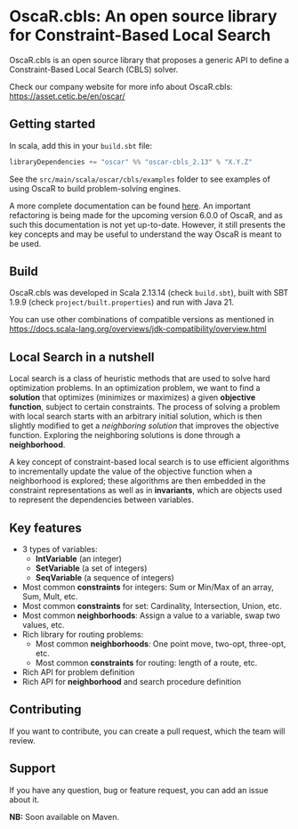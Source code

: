 # OscaR.cbls: An open source library for Constraint-Based Local Search

OscaR.cbls is an open source library that proposes a generic API to define a Constraint-Based Local Search (CBLS)
solver.

Check our company website for more info about OscaR.cbls:
https://asset.cetic.be/en/oscar/

## Getting started

In scala, add this in your `build.sbt` file:

```scala
libraryDependencies += "oscar" %% "oscar-cbls_2.13" % "X.Y.Z"
``` 

See the `src/main/scala/oscar/cbls/examples` folder to see examples of using OscaR to build problem-solving engines.

A more complete documentation can be found [here](https://oscarlib.readthedocs.io/en/latest/). An important refactoring
is being made for the upcoming version 6.0.0 of OscaR, and as such this documentation is not yet up-to-date. However, it
still presents the key concepts and may be useful to understand the way OscaR is meant to be used.

## Build

OscaR.cbls was developed in Scala 2.13.14 (check `build.sbt`), built with SBT 1.9.9
(check `project/built.properties`) and run with Java 21.

You can use other combinations of compatible versions as mentioned in
https://docs.scala-lang.org/overviews/jdk-compatibility/overview.html

## Local Search in a nutshell

Local search is a class of heuristic methods that are used to solve hard optimization problems. In an optimization
problem, we want to find a **solution** that optimizes (minimizes or maximizes) a given **objective function**, subject
to certain constraints. The process of solving a problem with local search starts with an arbitrary initial solution,
which is then slightly modified to get a *neighboring solution* that improves the objective function. Exploring the
neighboring solutions is done through a **neighborhood**.

A key concept of constraint-based local search is to use efficient algorithms to incrementally update the value of the
objective function when a neighborhood is explored; these algorithms are then embedded in the constraint representations
as well as in **invariants**, which are objects used to represent the dependencies between variables.

## Key features

* 3 types of variables:
    * **IntVariable** (an integer)
    * **SetVariable** (a set of integers)
    * **SeqVariable** (a sequence of integers)
* Most common **constraints** for integers: Sum or Min/Max of an array, Sum, Mult, etc.
* Most common **constraints** for set: Cardinality, Intersection, Union, etc.
* Most common **neighborhoods**: Assign a value to a variable, swap two values, etc.
* Rich library for routing problems:
    * Most common **neighborhoods**: One point move, two-opt, three-opt, etc.
    * Most common **constraints** for routing: length of a route, etc.
* Rich API for problem definition
* Rich API for **neighborhood** and search procedure definition

## Contributing

If you want to contribute, you can create a pull request, which the team will review.

## Support

If you have any question, bug or feature request, you can add an issue about it.

**NB:** Soon available on Maven.